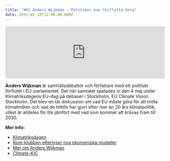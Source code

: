 ```yaml
---
title: "#61 Anders Wijkman – Politiker kan förflytta berg"
date: 2019-05-15T12:00:00.000Z
---
```


<iframe width="100%" height="166" scrolling="no" frameborder="no" allow="autoplay" src="https://w.soundcloud.com/player/?url=https%3A//api.soundcloud.com/tracks/620907135&amp;color=%23001665&amp;auto_play=false&amp;hide_related=false&amp;show_comments=true&amp;show_user=true&amp;show_reposts=false&amp;show_teaser=true"></iframe>

**Anders Wijkman** är samhällsdebattör och författare med ett politiskt förflutet i EU-parlamentet. Det här samtalet spelades in den 4 maj under Klimatriksdagens EU-dag på debaser i Stockholm, EU Climate Vision Stockholm. Det blev en tät diskussion om vad EU måste göra för att möta klimatmålen och vad de hittills har gjort efter mer än 20 års klimatpolitik, vilket är alldeles för lite jämfört med vad som kommer att krävas fram till 2030.

**Mer info:**

- [Klimatriksdagen](http://klimatriksdagen.se/)
- [Rom-klubben efterlyser nya ekonomiska modeller](https://www.di.se/hallbart-naringsliv/romklubben-efterlyser-nya-ekonomiska-modeller/?loggedin=true)
- [Mer om Anders Wijkman](http://wijkman.se/)
- [Climate-KIC](https://www.climate-kic.org/?gclid=EAIaIQobChMIgsWxvp6d4gIVTuaaCh0uwwSTEAAYASAAEgJWVfD_BwE)
